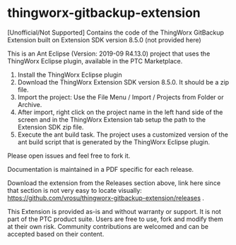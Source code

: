 # thingworx-gitbackup-extension
[Unofficial/Not Supported] Contains the code of the ThingWorx GitBackup Extension built on Extension SDK version 8.5.0 (not provided here)

This is an Ant Eclipse (Version: 2019-09 R4.13.0) project that uses the ThingWorx Eclipse plugin, available in the PTC Marketplace.
1. Install the ThingWorx Eclipse plugin
2. Download the ThingWorx Extension SDK version 8.5.0. It should be a zip file.
3. Import the project: Use the File Menu / Import / Projects from Folder or Archive.
4. After import, right click on the project name in the left hand side of the screen and in the ThingWorx Extension tab setup the path to the Extension SDK zip file.
5. Execute the ant build task. The project uses a customized version of the ant build script that is generated by the ThingWorx Eclipse plugin.

Please open issues and feel free to fork it.

Documentation is maintained in a PDF specific for each release.

Download the extension from the Releases section above, link here since that section is not very easy to locate visually: https://github.com/vrosu/thingworx-gitbackup-extension/releases .

This Extension is provided as-is and without warranty or support. It is not part of the PTC product suite. Users are free to use, fork and modify them at their own risk. Community contributions are welcomed and can be accepted based on their content.
